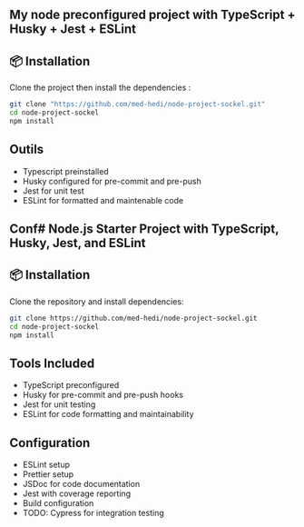 ## My node preconfigured project with TypeScript + Husky + Jest + ESLint

## 📦 Installation

Clone the project then install the dependencies :

```bash
git clone "https://github.com/med-hedi/node-project-sockel.git"
cd node-project-sockel
npm install
```

## Outils

- Typescript preinstalled
- Husky configured for pre-commit and pre-push
- Jest for unit test
- ESLint for formatted and maintenable code

## Conf# Node.js Starter Project with TypeScript, Husky, Jest, and ESLint

## 📦 Installation

Clone the repository and install dependencies:

```bash
git clone https://github.com/med-hedi/node-project-sockel.git
cd node-project-sockel
npm install
```

## Tools Included

- TypeScript preconfigured
- Husky for pre-commit and pre-push hooks
- Jest for unit testing
- ESLint for code formatting and maintainability

## Configuration

- ESLint setup
- Prettier setup
- JSDoc for code documentation
- Jest with coverage reporting
- Build configuration
- TODO: Cypress for integration testing
